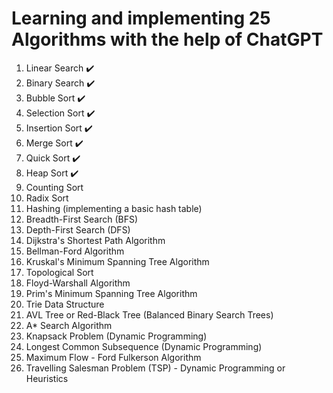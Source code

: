 # Learning and implementing 25 Algorithms with the help of ChatGPT

1. Linear Search :heavy_check_mark:
1. Binary Search :heavy_check_mark:
1. Bubble Sort :heavy_check_mark:
1. Selection Sort :heavy_check_mark:
1. Insertion Sort :heavy_check_mark:
1. Merge Sort :heavy_check_mark:
1. Quick Sort :heavy_check_mark:
1. Heap Sort :heavy_check_mark:
1. Counting Sort
1. Radix Sort
1. Hashing (implementing a basic hash table)
1. Breadth-First Search (BFS)
1. Depth-First Search (DFS)
1. Dijkstra's Shortest Path Algorithm
1. Bellman-Ford Algorithm
1. Kruskal's Minimum Spanning Tree Algorithm
1. Topological Sort
1. Floyd-Warshall Algorithm
1. Prim's Minimum Spanning Tree Algorithm
1. Trie Data Structure
1. AVL Tree or Red-Black Tree (Balanced Binary Search Trees)
1. A* Search Algorithm
1. Knapsack Problem (Dynamic Programming)
1. Longest Common Subsequence (Dynamic Programming)
1. Maximum Flow - Ford Fulkerson Algorithm
1. Travelling Salesman Problem (TSP) - Dynamic Programming or Heuristics
